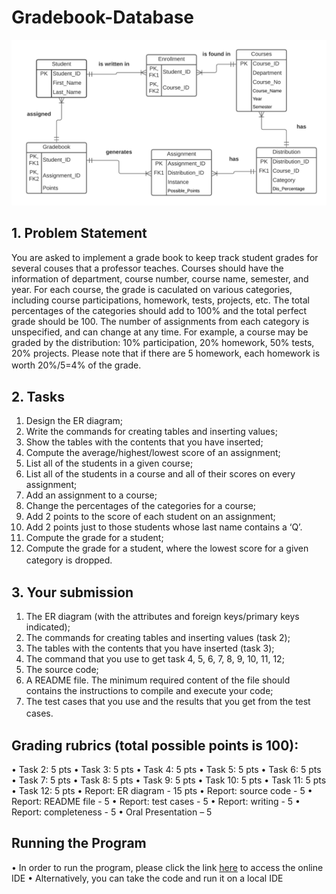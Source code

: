 # Gradebook-Database

![image](Student_Gradebook.png)

## 1. Problem Statement
You are asked to implement a grade book to keep track student grades for several couses that a professor teaches. Courses should have the information of department, course number, course name, semester, and year.  For each course, the grade is caculated on various categories, including course participations, homework, tests, projects, etc.  The total percentages of the categories should add to 100% and the total perfect grade should be 100. The number of assignments from each category is unspecified, and can change at any time.  For example, a course may be graded by the distribution: 10% participation, 20% homework, 50% tests, 20% projects. Please note that if there are 5 homework, each homework is worth 20%/5=4% of the grade.
　
## 2. Tasks
1.	Design the ER diagram;
2.	Write the commands for creating tables and inserting values;
3.	Show the tables with the contents that you have inserted;
4.	Compute the average/highest/lowest score of an assignment;
5.	List all of the students in a given course;
6.	List all of the students in a course and all of their scores on every assignment;
7.	Add an assignment to a course;
8.	Change the percentages of the categories for a course;
9.	Add 2 points to the score of each student on an assignment;
10.	Add 2 points just to those students whose last name contains a ‘Q’.
11.	Compute the grade for a student;
12.	Compute the grade for a student, where the lowest score for a given category is dropped.
　
## 3. Your submission 
1.	The ER diagram (with the attributes and foreign keys/primary keys indicated);
2.	The commands for creating tables and inserting values (task 2);
3.	The tables with the contents that you have inserted (task 3);
4.	The command that you use to get task 4, 5, 6, 7, 8, 9, 10, 11, 12;
5.	The source code;
6.	A README file. The minimum required content of the file should contains the instructions to compile and execute your code;
7.	The test cases that you use and the results that you get from the test cases.
　
## Grading rubrics (total possible points is 100):
•	Task 2: 5 pts
•	Task 3: 5 pts
•	Task 4: 5 pts
•	Task 5: 5 pts
•	Task 6: 5 pts
•	Task 7: 5 pts
•	Task 8: 5 pts
•	Task 9: 5 pts
•	Task 10: 5 pts
•	Task 11: 5 pts
•	Task 12: 5 pts
•	Report: ER diagram - 15 pts
•	Report: source code - 5
•	Report: README file - 5
•	Report: test cases - 5
•	Report: writing - 5
•	Report: completeness - 5
•	Oral Presentation – 5
## Running the Program
•	In order to run the program, please click the link [here](https://replit.com/@BradonThymes1/Gradebook#main.sql "Bradon's Gradebook") to access the online IDE
•	Alternatively, you can take the code and run it on a local IDE
